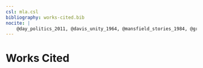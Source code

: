 ```yaml
---
csl: mla.csl
bibliography: works-cited.bib
nocite: | 
    @day_politics_2011, @davis_unity_1964, @mansfield_stories_1984, @greenblatt_norton_2006, @kleine_garden_1963, @walker_unresolved_1957, @taylor_crashing_1958, @magalaner_fiction_1971, @barthes_roland_s/z_1974, @gifford_ulysses_1988, @halasz_dexter_1994
---
```


# Works Cited

